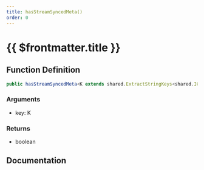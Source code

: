 ```yaml
---
title: hasStreamSyncedMeta()
order: 0
---
```


# {{ $frontmatter.title }}

<!--@include: ./hasStreamSyncedMeta_partial_header.md-->

## Function Definition

```ts
public hasStreamSyncedMeta<K extends shared.ExtractStringKeys<shared.ICustomPlayerStreamSyncedMeta>>(key: K): boolean;
```

### Arguments

* key: K

### Returns

* boolean

## Documentation

<!--@include: ./hasStreamSyncedMeta_partial_footer.md-->

